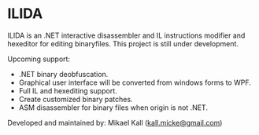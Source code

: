 ILIDA
=====

ILIDA is an .NET interactive disassembler and IL instructions modifier and hexeditor for editing binaryfiles. 
This project is still under development.

Upcoming support: 

* .NET binary deobfuscation. 
* Graphical user interface will be converted from windows forms to WPF. 
* Full IL and hexediting support.
* Create customized binary patches.
* ASM disassembler for binary files when origin is not .NET. 

Developed and maintained by: Mikael Kall (kall.micke@gmail.com)
